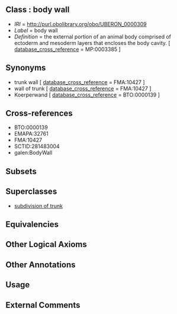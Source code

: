 
## Class : body wall

 * *IRI* = http://purl.obolibrary.org/obo/UBERON_0000309
 * *Label* = body wall
 * *Definition* = the external portion of an animal body comprised of ectoderm and mesoderm layers that encloses the body cavity. [ [database_cross_reference](../../ef/oboInOwl#hasDbXref.md) = MP:0003385 ]

## Synonyms

 * trunk wall [ [database_cross_reference](../../ef/oboInOwl#hasDbXref.md) = FMA:10427 ]
 * wall of trunk [ [database_cross_reference](../../ef/oboInOwl#hasDbXref.md) = FMA:10427 ]
 * Koerperwand [ [database_cross_reference](../../ef/oboInOwl#hasDbXref.md) = BTO:0000139 ]

## Cross-references

 * BTO:0000139
 * EMAPA:32761
 * FMA:10427
 * SCTID:281483004
 * galen:BodyWall

## Subsets


## Superclasses

 * [subdivision of trunk](../../UBERON/69/UBERON_0009569.md)

## Equivalencies


## Other Logical Axioms


## Other Annotations


## Usage


## External Comments

